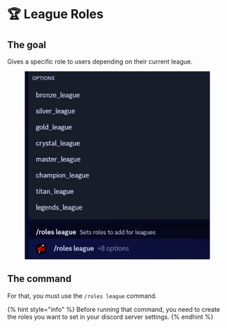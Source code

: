 # 🏆 League Roles

## The goal

Gives a specific role to users depending on their current league.

<figure><img src="../../.gitbook/assets/image (125).png" alt=""><figcaption></figcaption></figure>

## The command

For that, you must use the `/roles league` command.

{% hint style="info" %}
Before running that command, you need to create the roles you want to set in your discord server settings.
{% endhint %}



